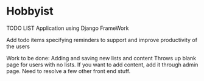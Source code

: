# Hobbyist

TODO LIST Application using Django FrameWork 

Add todo items specifying reminders to support and improve  productivity of the users

Work to be done:
Adding and saving new lists and content
Throws up blank page for users with no lists.
If you want to add content, add it through admin page.
Need to resolve a few other front end stuff.
